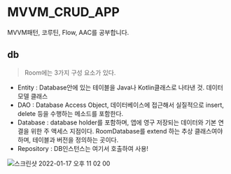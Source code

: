 # MVVM_CRUD_APP
MVVM패턴, 코루틴, Flow, AAC를 공부합니다.

## db
> Room에는 3가지 구성 요소가 있다. 
* Entity : Database안에 있는 테이블을 Java나 Kotlin클래스로 나타낸 것. 데이터 모델 클래스
* DAO : Database Access Object, 데이터베이스에 접근해서 실질적으로 insert, delete 등을 수행하는 메소드를 포함한다.
* Database : database holder를 포함하며, 앱에 영구 저장되는 데이터와 기본 연결을 위한 주 액세스 지점이다. RoomDatabase를 extend 하는 추상 클래스여야 하며, 테이블과 버전을 정의하는 곳이다.
* Repository : DB인스턴스는 여기서 호출하여 사용!

![스크린샷 2022-01-17 오후 11 02 00](https://user-images.githubusercontent.com/52806967/149782479-f29a8880-b93a-4e62-9bc8-46a1060857fd.png)
